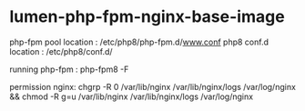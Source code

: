 # lumen-php-fpm-nginx-base-image

php-fpm pool location : /etc/php8/php-fpm.d/www.conf
php8 conf.d location : /etc/php8/conf.d/

running php-fpm : php-fpm8 -F

permission nginx:
chgrp -R 0 /var/lib/nginx /var/lib/nginx/logs /var/log/nginx && chmod -R g=u /var/lib/nginx /var/lib/nginx/logs /var/log/nginx

